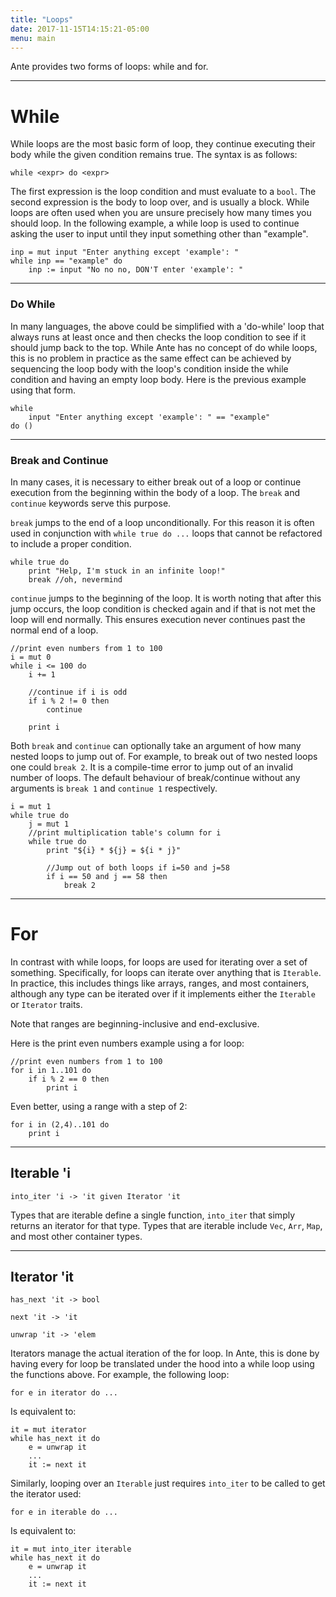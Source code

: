 ```yaml
---
title: "Loops"
date: 2017-11-15T14:15:21-05:00
menu: main
---
```


Ante provides two forms of loops: while and for.

---
# While

While loops are the most basic form of loop, they
continue executing their body while the given
condition remains true.  The syntax is as follows:

```
while <expr> do <expr>
```

The first expression is the loop condition and must
evaluate to a `bool`.  The second expression is the
body to loop over, and is usually a block.  While loops
are often used when you are unsure precisely how many
times you should loop.  In the following example, a while
loop is used to continue asking the user to input until
they input something other than "example".

```ante
inp = mut input "Enter anything except 'example': "
while inp == "example" do
    inp := input "No no no, DON'T enter 'example': "
```

---
### Do While

In many languages, the above could be simplified with a 'do-while'
loop that always runs at least once and then checks the loop
condition to see if it should jump back to the top.
While Ante has no concept of do while loops, this is no problem
in practice as the same effect can be achieved by sequencing
the loop body with the loop's condition inside the while condition
and having an empty loop body.  Here is the previous example using
that form.

```ante
while
    input "Enter anything except 'example': " == "example"
do ()
```

---
### Break and Continue

In many cases, it is necessary to either break out of a loop or
continue execution from the beginning within the body of a loop.
The `break` and `continue` keywords serve this purpose.

`break` jumps to the end of a loop unconditionally.  For this
reason it is often used in conjunction with `while true do ...`
loops that cannot be refactored to include a proper condition.

```ante
while true do
    print "Help, I'm stuck in an infinite loop!"
    break //oh, nevermind
```

`continue` jumps to the beginning of the loop.  It is worth noting
that after this jump occurs, the loop condition is checked again and
if that is not met the loop will end normally.  This ensures execution
never continues past the normal end of a loop.

```ante
//print even numbers from 1 to 100
i = mut 0
while i <= 100 do
    i += 1

    //continue if i is odd
    if i % 2 != 0 then
        continue

    print i
```

Both `break` and `continue` can optionally take an argument of how many
nested loops to jump out of.  For example, to break out of two nested
loops one could `break 2`.  It is a compile-time error to jump out of
an invalid number of loops.  The default behaviour of break/continue without any
arguments is `break 1` and `continue 1` respectively.

```ante
i = mut 1
while true do
    j = mut 1
    //print multiplication table's column for i
    while true do
        print "${i} * ${j} = ${i * j}"

        //Jump out of both loops if i=50 and j=58
        if i == 50 and j == 58 then
            break 2
```

---
# For

In contrast with while loops, for loops are used for iterating over a set
of something.  Specifically, for loops can iterate over anything that is
`Iterable`.  In practice, this includes things like arrays, ranges, and most
containers, although any type can be iterated over if it implements either
the `Iterable` or `Iterator` traits.

Note that ranges are beginning-inclusive and end-exclusive.

Here is the print even numbers example using a for loop:
```ante
//print even numbers from 1 to 100
for i in 1..101 do
    if i % 2 == 0 then
        print i
```

Even better, using a range with a step of 2:
```ante
for i in (2,4)..101 do
    print i
```


---
## Iterable 'i

```ante
into_iter 'i -> 'it given Iterator 'it
```

Types that are iterable define a single function, `into_iter`
that simply returns an iterator for that type.  Types that
are iterable include `Vec`, `Arr`, `Map`, and most other container types.

---
## Iterator 'it

```ante
has_next 'it -> bool

next 'it -> 'it

unwrap 'it -> 'elem
```

Iterators manage the actual iteration of the for loop.  In Ante,
this is done  by having every for loop be translated under the hood
into a while loop using the functions above.  For example, the following loop:

```ante
for e in iterator do ...
```

Is equivalent to:
```ante
it = mut iterator
while has_next it do
    e = unwrap it
    ...
    it := next it
```

Similarly, looping over an `Iterable` just requires `into_iter` to
be called to get the iterator used:
```ante
for e in iterable do ...
```

Is equivalent to:
```ante
it = mut into_iter iterable
while has_next it do
    e = unwrap it
    ...
    it := next it
```

